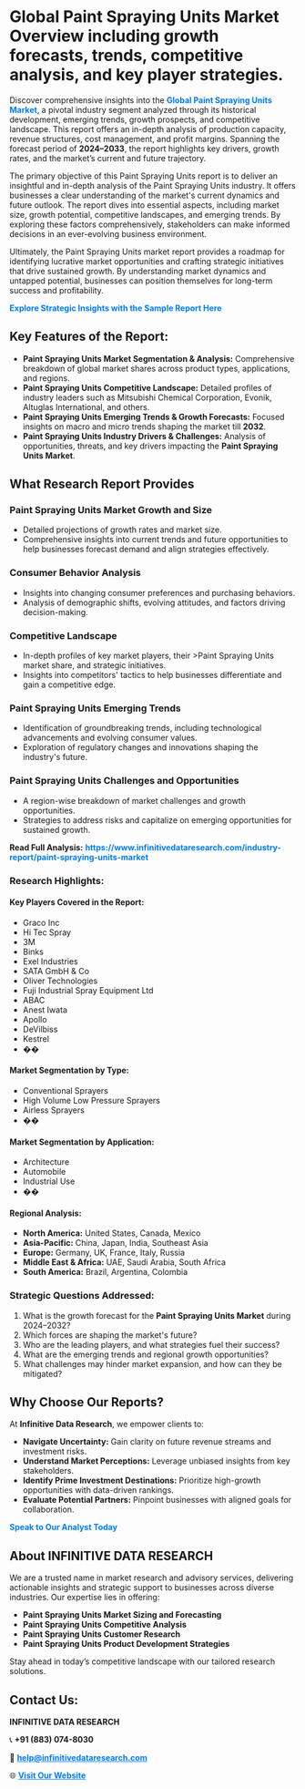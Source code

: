 <h1>Global Paint Spraying Units Market Overview including growth forecasts, trends, competitive analysis, and key player strategies.</h1>
<p>
Discover comprehensive insights into the 
<a href="https://www.infinitivedataresearch.com/industry-report/paint-spraying-units-market" rel="dofollow" style="color: #007BFF; text-decoration: none;"><strong>Global Paint Spraying Units Market</strong></a>, a pivotal industry segment analyzed through its historical development, emerging trends, growth prospects, and competitive landscape. This report offers an in-depth analysis of production capacity, revenue structures, cost management, and profit margins. Spanning the forecast period of <strong>2024–2033</strong>, the report highlights key drivers, growth rates, and the market’s current and future trajectory.
</p>
<p>
The primary objective of this Paint Spraying Units report is to deliver an insightful and in-depth analysis of the Paint Spraying Units industry. It offers businesses a clear understanding of the market's current dynamics and future outlook. The report dives into essential aspects, including market size, growth potential, competitive landscapes, and emerging trends. By exploring these factors comprehensively, stakeholders can make informed decisions in an ever-evolving business environment.
</p>
<p>
Ultimately, the Paint Spraying Units market report provides a roadmap for identifying lucrative market opportunities and crafting strategic initiatives that drive sustained growth. By understanding market dynamics and untapped potential, businesses can position themselves for long-term success and profitability.
</p>
<p>
<a href="https://www.infinitivedataresearch.com/request-sample/reportId=108622" style="color: #007BFF; text-decoration: none;"><strong>Explore Strategic Insights with the Sample Report Here</strong></a>
</p>

<h2>Key Features of the Report:</h2>
<ul>
<li><strong>Paint Spraying Units Market Segmentation & Analysis:</strong> Comprehensive breakdown of global market shares across product types, applications, and regions.</li>
<li><strong>Paint Spraying Units Competitive Landscape:</strong> Detailed profiles of industry leaders such as Mitsubishi Chemical Corporation, Evonik, Altuglas International, and others.</li>
<li><strong>Paint Spraying Units Emerging Trends & Growth Forecasts:</strong> Focused insights on macro and micro trends shaping the market till <strong>2032</strong>.</li>
<li><strong>Paint Spraying Units Industry Drivers & Challenges:</strong> Analysis of opportunities, threats, and key drivers impacting the <strong>Paint Spraying Units Market</strong>.</li>
</ul>

<h2>What Research Report Provides</h2>
<h3>Paint Spraying Units Market Growth and Size</h3>
<ul>
<li>Detailed projections of growth rates and market size.</li>
<li>Comprehensive insights into current trends and future opportunities to help businesses forecast demand and align strategies effectively.</li>
</ul>

<h3>Consumer Behavior Analysis</h3>
<ul>
<li>Insights into changing consumer preferences and purchasing behaviors.</li>
<li>Analysis of demographic shifts, evolving attitudes, and factors driving decision-making.</li>
</ul>

<h3>Competitive Landscape</h3>
<ul>
<li>In-depth profiles of key market players, their >Paint Spraying Units market share, and strategic initiatives.</li>
<li>Insights into competitors' tactics to help businesses differentiate and gain a competitive edge.</li>
</ul>

<h3>Paint Spraying Units Emerging Trends</h3>
<ul>
<li>Identification of groundbreaking trends, including technological advancements and evolving consumer values.</li>
<li>Exploration of regulatory changes and innovations shaping the industry's future.</li>
</ul>

<h3>Paint Spraying Units Challenges and Opportunities</h3>
<ul>
<li>A region-wise breakdown of market challenges and growth opportunities.</li>
<li>Strategies to address risks and capitalize on emerging opportunities for sustained growth.</li>
</ul>
<p><strong>Read Full Analysis:</strong> <a href="https://www.infinitivedataresearch.com/industry-report/paint-spraying-units-market" rel="dofollow" style="color: #007BFF; text-decoration: none;"><strong>https://www.infinitivedataresearch.com/industry-report/paint-spraying-units-market</strong></a></p>
<h3>Research Highlights:</h3>
<h4>Key Players Covered in the Report:</h4>
<ul><li>Graco Inc</li><li>Hi Tec Spray</li><li>3M</li><li>Binks</li><li>Exel Industries</li><li>SATA GmbH &amp; Co</li><li>Oliver Technologies</li><li>Fuji Industrial Spray Equipment Ltd</li><li>ABAC</li><li>Anest Iwata</li><li>Apollo</li><li>DeVilbiss</li><li>Kestrel</li><li>��</li></ul>
<h4>Market Segmentation by Type:</h4>
<ul><li>Conventional Sprayers</li><li>High Volume Low Pressure Sprayers</li><li>Airless Sprayers</li><li>��</li></ul>
<h4>Market Segmentation by Application:</h4>
<ul><li>Architecture</li><li>Automobile</li><li>Industrial Use</li><li>��</li></ul>

<h4>Regional Analysis:</h4>
<ul>
<li><strong>North America:</strong> United States, Canada, Mexico</li>
<li><strong>Asia-Pacific:</strong> China, Japan, India, Southeast Asia</li>
<li><strong>Europe:</strong> Germany, UK, France, Italy, Russia</li>
<li><strong>Middle East & Africa:</strong> UAE, Saudi Arabia, South Africa</li>
<li><strong>South America:</strong> Brazil, Argentina, Colombia</li>
</ul>

<h3>Strategic Questions Addressed:</h3>
<ol>
<li>What is the growth forecast for the <strong>Paint Spraying Units Market</strong> during 2024–2032?</li>
<li>Which forces are shaping the market's future?</li>
<li>Who are the leading players, and what strategies fuel their success?</li>
<li>What are the emerging trends and regional growth opportunities?</li>
<li>What challenges may hinder market expansion, and how can they be mitigated?</li>
</ol>

<h2>Why Choose Our Reports?</h2>
<p>At <strong>Infinitive Data Research</strong>, we empower clients to:</p>
<ul>
<li><strong>Navigate Uncertainty:</strong> Gain clarity on future revenue streams and investment risks.</li>
<li><strong>Understand Market Perceptions:</strong> Leverage unbiased insights from key stakeholders.</li>
<li><strong>Identify Prime Investment Destinations:</strong> Prioritize high-growth opportunities with data-driven rankings.</li>
<li><strong>Evaluate Potential Partners:</strong> Pinpoint businesses with aligned goals for collaboration.</li>
</ul>
<p><a href="https://www.infinitivedataresearch.com/industry-report/paint-spraying-units-market" rel="dofollow" style="color: #007BFF; text-decoration: none;"><strong>Speak to Our Analyst Today</strong></a></p>

<h2>About INFINITIVE DATA RESEARCH</h2>
<p>We are a trusted name in market research and advisory services, delivering actionable insights and strategic support to businesses across diverse industries. Our expertise lies in offering:</p>
<ul>
<li><strong>Paint Spraying Units Market Sizing and Forecasting</strong></li>
<li><strong>Paint Spraying Units Competitive Analysis</strong></li>
<li><strong>Paint Spraying Units Customer Research</strong></li>
<li><strong>Paint Spraying Units Product Development Strategies</strong></li>
</ul>
<p>Stay ahead in today’s competitive landscape with our tailored research solutions.</p>

<h2>Contact Us:</h2>
<p><strong>INFINITIVE DATA RESEARCH</strong></p>
<p>📞 <strong>+91 (883) 074-8030</strong></p>
<p>📧 <strong><a href="mailto:help@infinitivedataresearch.com" style="color: #007BFF;">help@infinitivedataresearch.com</a></strong></p>
<p>🌐 <strong><a href="https://www.infinitivedataresearch.com" rel="dofollow" style="color: #007BFF;">Visit Our Website</a></strong></p>